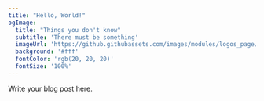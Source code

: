 ```yaml
---
title: "Hello, World!"
ogImage:
  title: "Things you don't know"
  subtitle: 'There must be something'
  imageUrl: 'https://github.githubassets.com/images/modules/logos_page/Octocat.png'
  background: '#fff'
  fontColor: 'rgb(20, 20, 20)'
  fontSize: '100%'
---
```


​Write your blog post here.
